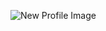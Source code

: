 ![New Profile Image](https://avatars1.githubusercontent.com/u/55753302?s=400&u=339ad740f9b4643b547c660f795100e6a2554e09&v=4)
